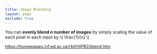 ```yaml
---
title: Image Blending
layout: page
exclude: true
---
```


You can **evenly blend *n* number of images** by simply scaling the value of each pixel in each input by \\( \frac{1}{n} \\)

https://homepages.inf.ed.ac.uk/rbf/HIPR2/blend.htm

<!--stackedit_data:
eyJoaXN0b3J5IjpbNTAxMTIxMjE5XX0=
-->
